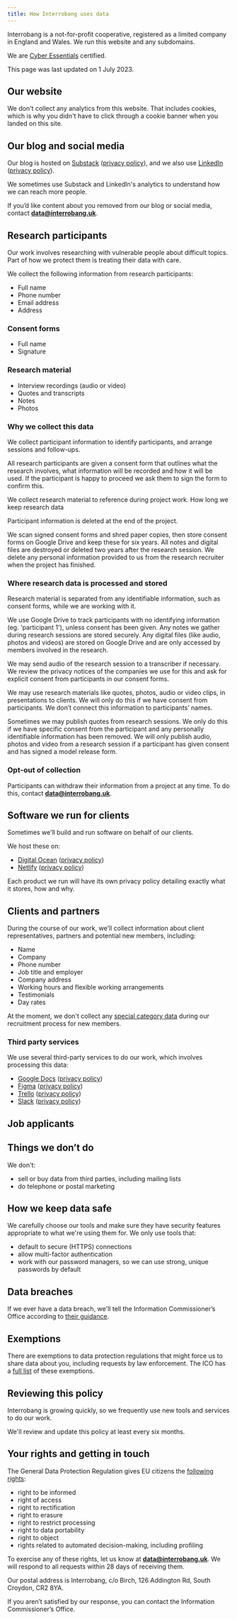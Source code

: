 ```yaml
---
title: How Interrobang uses data
---
```


Interrobang is a not-for-profit cooperative, registered as a limited company in England and Wales. We run this website and any subdomains.

We are [Cyber Essentials](https://iasme.co.uk/cyber-essentials/ncsc-certificate-search/) certified.

This page was last updated on 1 July 2023.

## Our website

We don't collect any analytics from this website. That includes cookies, which is why you didn't have to click through a cookie banner when you landed on this site.

## Our blog and social media

Our blog is hosted on [Substack](https://substack.com) ([privacy policy](https://substack.com/privacy)), and we also use [LinkedIn](https://www.linkedin.com/legal/privacy-policy) ([privacy policy](https://www.linkedin.com/legal/privacy-policy)).

We sometimes use Substack and LinkedIn's analytics to understand how we can reach more people.

If you’d like content about you removed from our blog or social media, contact **data@interrobang.uk**.

## Research participants

Our work involves researching with vulnerable people about difficult topics. Part of how we protect them is treating their data with care.

We collect the following information from research participants:

- Full name
- Phone number
- Email address
- Address

### Consent forms

- Full name
- Signature

### Research material

- Interview recordings (audio or video)
- Quotes and transcripts
- Notes
- Photos

### Why we collect this data

We collect participant information to identify participants, and arrange sessions and follow-ups.

All research participants are given a consent form that outlines what the research involves, what information will be recorded and how it will be used. If the participant is happy to proceed we ask them to sign the form to confirm this.

We collect research material to reference during project work.
How long we keep research data

Participant information is deleted at the end of the project.

We scan signed consent forms and shred paper copies, then store consent forms on Google Drive and keep these for six years. All notes and digital files are destroyed or deleted two years after the research session. We delete any personal information provided to us from the research recruiter when the project has finished.

### Where research data is processed and stored

Research material is separated from any identifiable information, such as consent forms, while we are working with it.

We use Google Drive to track participants with no identifying information (eg. 'participant 1'), unless consent has been given. Any notes we gather during research sessions are stored securely. Any digital files (like audio, photos and videos) are stored on Google Drive and are only accessed by members involved in the research.

We may send audio of the research session to a transcriber if necessary. We review the privacy notices of the companies we use for this and ask for explicit consent from participants in our consent forms.

We may use research materials like quotes, photos, audio or video clips, in presentations to clients. We will only do this if we have consent from participants. We don’t connect this information to participants’ names.

Sometimes we may publish quotes from research sessions. We only do this if we have specific consent from the participant and any personally identifiable information has been removed. We will only publish audio, photos and video from a research session if a participant has given consent and has signed a model release form.

### Opt-out of collection

Participants can withdraw their information from a project at any time. To do this, contact **data@interrobang.uk**.

## Software we run for clients

Sometimes we'll build and run software on behalf of our clients.

We host these on:

- [Digital Ocean](https://www.digitalocean.com) ([privacy policy](https://www.digitalocean.com/legal/privacy-policy))
- [Netlify](https://www.netlify.com/privacy/) ([privacy policy](https://www.netlify.com/privacy/))

Each product we run will have its own privacy policy detailing exactly what it stores, how and why.

## Clients and partners

During the course of our work, we'll collect information about client representatives, partners and potential new members, including:

- Name
- Company
- Phone number
- Job title and employer
- Company address
- Working hours and flexible working arrangements
- Testimonials
- Day rates

At the moment, we don't collect any [special category data](https://ico.org.uk/for-organisations/uk-gdpr-guidance-and-resources/lawful-basis/a-guide-to-lawful-basis/lawful-basis-for-processing/special-category-data/) during our recruitment process for new members.

### Third party services

We use several third-party services to do our work, which involves processing this data:

- [Google Docs](https://docs.google.com) ([privacy policy](https://support.google.com/docs/answer/10381817?hl=en))
- [Figma](https://www.figma.com) ([privacy policy](https://www.figma.com/privacy/))
- [Trello](https://trello.com) ([privacy policy](https://www.atlassian.com/legal/privacy-policy))
- [Slack](https://slack.com) ([privacy policy](https://slack.com/intl/en-gb/trust/privacy/privacy-policy))

## Job applicants

## Things we don’t do

We don't:

- sell or buy data from third parties, including mailing lists
- do telephone or postal marketing

## How we keep data safe

We carefully choose our tools and make sure they have security features appropriate to what we're using them for. We only use tools that:

- default to secure (HTTPS) connections
- allow multi-factor authentication
- work with our password managers, so we can use strong, unique passwords by default

## Data breaches

If we ever have a data breach, we'll tell the Information Commissioner’s Office according to [their guidance](https://ico.org.uk/for-organisations-2/guide-to-data-protection/guide-to-the-general-data-protection-regulation-gdpr/personal-data-breaches/).

## Exemptions

There are exemptions to data protection regulations that might force us to share data about you, including requests by law enforcement. The ICO has a [full list](https://ico.org.uk/for-organisations/uk-gdpr-guidance-and-resources/exemptions/a-guide-to-the-data-protection-exemptions/) of these exemptions.

## Reviewing this policy

Interrobang is growing quickly, so we frequently use new tools and services to do our work.

We'll review and update this policy at least every six months.

## Your rights and getting in touch

The General Data Protection Regulation gives EU citizens the [following rights](https://ico.org.uk/for-organisations/uk-gdpr-guidance-and-resources/individual-rights/individual-rights/):

- right to be informed
- right of access
- right to rectification
- right to erasure
- right to restrict processing
- right to data portability
- right to object
- rights related to automated decision-making, including profiling

To exercise any of these rights, let us know at **data@interrobang.uk**. We will respond to all requests within 28 days of receiving them.

Our postal address is Interrobang, c/o Birch, 126 Addington Rd, South Croydon, CR2 8YA.

If you aren’t satisfied by our response, you can contact the Information Commissioner’s Office.
